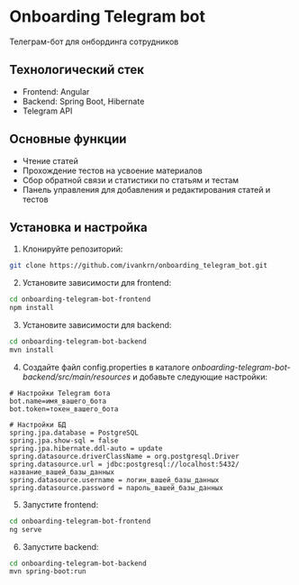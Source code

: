 # Onboarding Telegram bot

Телеграм-бот для онбординга сотрудников

## Технологический стек

- Frontend: Angular
- Backend: Spring Boot, Hibernate
- Telegram API

## Основные функции

- Чтение статей
- Прохождение тестов на усвоение материалов
- Сбор обратной связи и статистики по статьям и тестам
- Панель управления для добавления и редактирования статей и тестов

## Установка и настройка

1. Клонируйте репозиторий:

```bash
git clone https://github.com/ivankrn/onboarding_telegram_bot.git
```

2. Установите зависимости для frontend:
```bash
cd onboarding-telegram-bot-frontend
npm install
```

3. Установите зависимости для backend:
```bash
cd onboarding-telegram-bot-backend
mvn install
```

4. Создайте файл config.properties в каталоге *onboarding-telegram-bot-backend/src/main/resources* и добавьте следующие настройки:
```
# Настройки Telegram бота
bot.name=имя_вашего_бота
bot.token=токен_вашего_бота

# Настройки БД
spring.jpa.database = PostgreSQL
spring.jpa.show-sql = false
spring.jpa.hibernate.ddl-auto = update
spring.datasource.driverClassName = org.postgresql.Driver
spring.datasource.url = jdbc:postgresql://localhost:5432/название_вашей_базы_данных
spring.datasource.username = логин_вашей_базы_данных
spring.datasource.password = пароль_вашей_базы_данных
```

5. Запустите frontend:
```bash
cd onboarding-telegram-bot-frontend
ng serve
```

6. Запустите backend:
```bash
cd onboarding-telegram-bot-backend
mvn spring-boot:run
```

